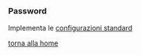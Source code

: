 ### Password
Implementa le [configurazioni standard](../../base.md#Neicomponentisonogestiteleseguentiproprietà)

[torna alla home](../../index.md)
